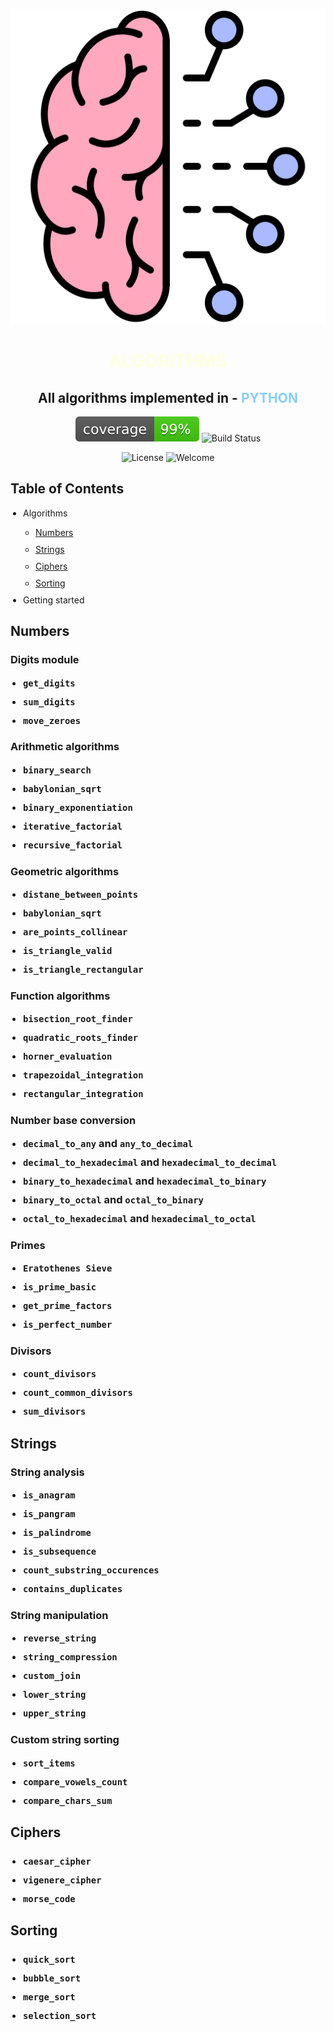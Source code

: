 
<style>
    /* Style to add space between list items */
    ul {
        padding-left: 20px; /* Adjust the padding as needed */
    }
    li {
        margin-bottom: 10px; /* Adjust the margin as needed */
    }
</style>
<div style="text-align:center;">

![Logo](logo.svg)
<h1>
<span style="color:lightyellow;">
ALGORITHMS</span>
</h1>
<h2>
All algorithms implemented in - <span style="color:lightskyblue;">PYTHON</span>
</h2>

</div>


<div style="text-align:center;">

![Coverage](coverage.svg)
![Build Status](https://img.shields.io/badge/build-pending-yellow.svg)
</div>

<div style="text-align:center;">

![License](https://img.shields.io/badge/license-All%20Rights%20Reserved-lightgrey.svg)
![Welcome](https://img.shields.io/badge/Welcome-We%20are%20Glad%20You're%20Here-pink)

</div>

<div>
    <h2>Table of Contents</h2>
    <ul>
        <li>Algorithms</li>
        <ul>
        <li><a href="#numbers">Numbers</a></li>
        <li><a href="#strings">Strings</a></li>
        <li><a href="#ciphers">Ciphers</a></li>
        <li><a href="#sorting">Sorting</a></li>
        </ul>
        <li>Getting started</li>
    </ul>
</div>



<div>
    <h2 id="numbers">Numbers</h2>
    <h3>
    Digits module
<ul>
        <li>
        <code>get_digits</code>
        </li>
        <li><code>sum_digits</code>
        </li>    
        <li><code>move_zeroes</code>
</li>
</ul>
    </h3>
    <h3>
    Arithmetic algorithms
<ul>
        <li>
        <code>binary_search</code>
        </li>
        <li><code>babylonian_sqrt</code>
        </li>    
        <li><code>binary_exponentiation</code>
        <li><code>iterative_factorial</code>
        <li><code>recursive_factorial</code>
</li>
</ul>
    </h3>
 <h3>
    Geometric algorithms
<ul>
        <li>
        <code>distane_between_points</code>
        </li>
        <li><code>babylonian_sqrt</code></li>    
        <li><code>are_points_collinear</code>
        <li><code>is_triangle_valid</code>
        <li><code>is_triangle_rectangular</code>
</li>
</ul>
    </h3>
 <h3>
    Function algorithms
<ul>
        <li>
        <code>bisection_root_finder</code>
        </li>
        <li><code>quadratic_roots_finder</code></li>    
        <li><code>horner_evaluation</code>
        <li><code>trapezoidal_integration</code>
        <li><code>rectangular_integration</code>
</li>
</ul>
    </h3>
 <h3>
    Number base conversion
<ul>
        <li><code>decimal_to_any</code> and <code>any_to_decimal</code></li>
        <li><code>decimal_to_hexadecimal</code> and <code>hexadecimal_to_decimal</code></li>
        <li><code>binary_to_hexadecimal</code> and <code>hexadecimal_to_binary</code></li>    
        <li><code>binary_to_octal</code> and <code>octal_to_binary</code></li>    
        <li><code>octal_to_hexadecimal</code> and <code>hexadecimal_to_octal</code></li>    

</ul>
    </h3>
 <h3>
    Primes
<ul>
        <li><code>Eratothenes Sieve</code>
        <li><code>is_prime_basic</code>
        <li><code>get_prime_factors</code>
        <li><code>is_perfect_number</code>

</ul>
    </h3>
 <h3>
    Divisors
<ul>
        <li><code>count_divisors</code>
        <li><code>count_common_divisors</code>
        <li><code>sum_divisors</code>
</ul>
    </h3>
<h2 id="strings">Strings</h2>
<h3>
    String analysis
<ul>
        <li><code>is_anagram</code></li>
        <li><code>is_pangram</code></li>
        <li><code>is_palindrome</code></li>
        <li><code>is_subsequence</code></li>
        <li><code>count_substring_occurences</code></li>
        <li><code>contains_duplicates</code></li>
        
</ul>
    </h3>
<h3>
    String manipulation
<ul>
        <li><code>reverse_string</code></li>
        <li><code>string_compression</code></li>
        <li><code>custom_join</code></li>
        <li><code>lower_string</code></li>
        <li><code>upper_string</code></li> 
</ul>
    </h3>
<h3>
    Custom string sorting
<ul>
        <li><code>sort_items</code></li>
        <li><code>compare_vowels_count</code></li>
        <li><code>compare_chars_sum</code></li>
</ul>
    </h3>
<h2 id="ciphers">Ciphers</h2>
<h3>
<ul>
        <li><code>caesar_cipher</code></li>
        <li><code>vigenere_cipher</code></li>
        <li><code>morse_code</code></li>
</ul>
</h3>
<h2 id="sorting">Sorting</h2>
<h3>

<ul>
        <li><code>quick_sort</code></li>
        <li><code>bubble_sort</code></li>
        <li><code>merge_sort</code></li>
        <li><code>selection_sort</code></li>
</ul>
<h3>

</div>
